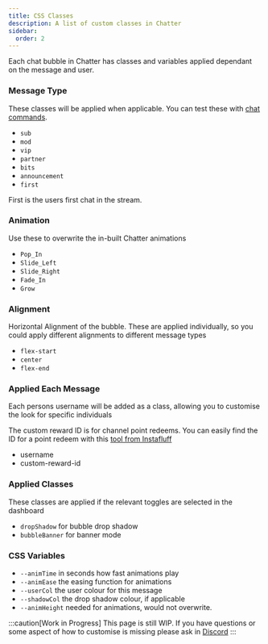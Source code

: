 ```yaml
---
title: CSS Classes
description: A list of custom classes in Chatter
sidebar:
  order: 2
---
```


Each chat bubble in Chatter has classes and variables applied dependant on the message and user.

### Message Type

These classes will be applied when applicable. You can test these with [chat commands](/chatter/commands).

- `sub`
- `mod`
- `vip`
- `partner`
- `bits`
- `announcement`
- `first`

First is the users first chat in the stream.

### Animation

Use these to overwrite the in-built Chatter animations

- `Pop_In`
- `Slide_Left`
- `Slide_Right`
- `Fade_In`
- `Grow`

### Alignment

Horizontal Alignment of the bubble. These are applied individually, so you could apply different alignments to different message types

- `flex-start`
- `center`
- `flex-end`

### Applied Each Message

Each persons username will be added as a class, allowing you to customise the look for specific individuals

The custom reward ID is for channel point redeems. You can easily find the ID for a point redeem with this [tool from Instafluff](https://www.instafluff.tv/TwitchCustomRewardID/?channel=YOURTWITCHCHANNEL)

- username
- custom-reward-id

### Applied Classes

These classes are applied if the relevant toggles are selected in the dashboard

- `dropShadow` for bubble drop shadow
- `bubbleBanner` for banner mode

### CSS Variables

- `--animTime` in seconds how fast animations play
- `--animEase` the easing function for animations
- `--userCol` the user colour for this message
- `--shadowCol` the drop shadow colour, if applicable
- `--animHeight` needed for animations, would not overwrite.

:::caution[Work in Progress]
This page is still WIP. If you have questions or some aspect of how to customise is missing please ask in [Discord](https://discord.gg/8vmqSWnKvS)
:::
